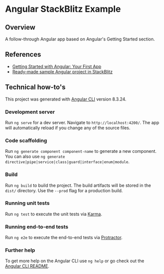 # Angular StackBlitz Example

## Overview

A follow-through Angular app based on Angular's Getting Started section.

## References

* [Getting Started with Angular: Your First App](https://angular.io/start)
* [Ready-made sample Angular project in StackBlitz](https://angular.io/generated/live-examples/getting-started-v0/stackblitz.html)

## Technical how-to's

This project was generated with [Angular CLI](https://github.com/angular/angular-cli) version 8.3.24.

### Development server

Run `ng serve` for a dev server. Navigate to `http://localhost:4200/`. The app will automatically reload if you change any of the source files.

### Code scaffolding

Run `ng generate component component-name` to generate a new component. You can also use `ng generate directive|pipe|service|class|guard|interface|enum|module`.

### Build

Run `ng build` to build the project. The build artifacts will be stored in the `dist/` directory. Use the `--prod` flag for a production build.

### Running unit tests

Run `ng test` to execute the unit tests via [Karma](https://karma-runner.github.io).

### Running end-to-end tests

Run `ng e2e` to execute the end-to-end tests via [Protractor](http://www.protractortest.org/).

### Further help

To get more help on the Angular CLI use `ng help` or go check out the [Angular CLI README](https://github.com/angular/angular-cli/blob/master/README.md).
